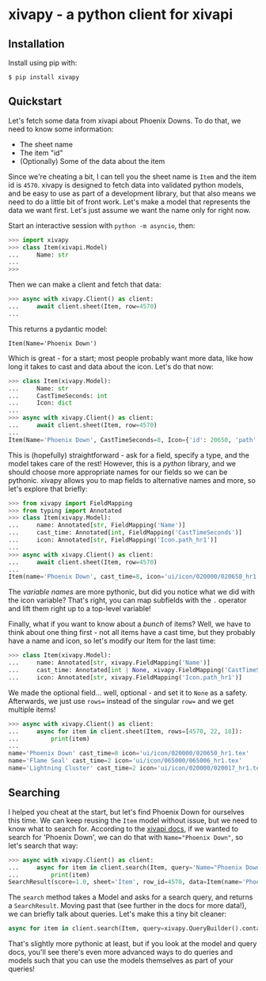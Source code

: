 # xivapy - a python client for xivapi

## Installation

Install using pip with:

```
$ pip install xivapy
```

## Quickstart

Let's fetch some data from xivapi about Phoenix Downs. To do that, we need to know some information:

* The sheet name
* The item "id"
* (Optionally) Some of the data about the item

Since we're cheating a bit, I can tell you the sheet name is `Item` and the item id is `4570`.
xivapy is designed to fetch data into validated python models, and be easy to use as part of a development
library, but that also means we need to do a little bit of front work. Let's make a model that represents the
data we want first. Let's just assume we want the name only for right now.

Start an interactive session with `python -m asyncio`, then:

```python
>>> import xivapy
>>> class Item(xivapi.Model)
...     Name: str
...
>>>
```

Then we can make a client and fetch that data:

```python
>>> async with xivapy.Client() as client:
...     await client.sheet(Item, row=4570)
...
```

This returns a pydantic model:

```
Item(Name='Phoenix Down')
```

Which is great - for a start; most people probably want more data, like how long it takes to cast and data about the icon. Let's do that now:

```python
>>> class Item(xivapy.Model):
...     Name: str
...     CastTimeSeconds: int
...     Icon: dict
...
>>> async with xivapy.Client() as client:
...     await client.sheet(Item, row=4570)
...
Item(Name='Phoenix Down', CastTimeSeconds=8, Icon={'id': 20650, 'path': 'ui/icon/020000/020650.tex', 'path_hr1': 'ui/icon/020000/020650_hr1.tex'})
```

This is (hopefully) straightforward - ask for a field, specify a type, and the model takes care of the rest! However, this is a *python* library, and we should choose more appropriate names for our fields so we can be pythonic. xivapy allows you to map fields to alternative names and more, so let's explore that briefly:

```python
>>> from xivapy import FieldMapping
>>> from typing import Annotated
>>> class Item(xivapy.Model):
...     name: Annotated[str, FieldMapping('Name')]
...     cast_time: Annotated[int, FieldMapping('CastTimeSeconds')]
...     icon: Annotated[str, FieldMapping('Icon.path_hr1')]
...
>>> async with xivapy.Client() as client:
...     await client.sheet(Item, row=4570)
...
Item(name='Phoenix Down', cast_time=8, icon='ui/icon/020000/020650_hr1.tex')
```

The *variable names* are more pythonic, but did you notice what we did with the icon variable? That's right, you can map subfields with the `.` operator and lift them right up to a top-level variable!

Finally, what if you want to know about a *bunch* of items? Well, we have to think about one thing first - not all items have a cast time, but they probably have a name and icon, so let's modify our Item for the last time:

```python
>>> class Item(xivapy.Model):
...     name: Annotated[str, xivapy.FieldMapping('Name')]
...     cast_time: Annotated[int | None, xivapy.FieldMapping('CastTimeSeconds')] = None
...     icon: Annotated[str, xivapy.FieldMapping('Icon.path_hr1')]
```

We made the optional field... well, optional - and set it to `None` as a safety. Afterwards, we just use `rows=` instead of the singular `row=` and we get multiple items!

```python
>>> async with xivapy.Client() as client:
...     async for item in client.sheet(Item, rows=[4570, 22, 18]):
...         print(item)
...
name='Phoenix Down' cast_time=8 icon='ui/icon/020000/020650_hr1.tex'
name='Flame Seal' cast_time=2 icon='ui/icon/065000/065006_hr1.tex'
name='Lightning Cluster' cast_time=2 icon='ui/icon/020000/020017_hr1.tex'
```

## Searching

I helped you cheat at the start, but let's find Phoenix Down for ourselves this time. We can keep reusing the `Item` model without issue, but we need to know what to search for. According to the [xivapi docs](https://v2.xivapi.com/docs/guides/search/), if we wanted to search for 'Phoenix Down', we can do that with `Name="Phoenix Down"`, so let's search that way:

```python
>>> async with xivapy.Client() as client:
...     async for item in client.search(Item, query='Name="Phoenix Down"'):
...         print(item)
SearchResult(score=1.0, sheet='Item', row_id=4570, data=Item(name='Phoenix Down', cast_time=8, icon='ui/icon/020000/020650_hr1.tex'))
```

The `search` method takes a Model and asks for a search query, and returns a `SearchResult`. Moving past that (see further in the docs for more data!), we can briefly talk about queries. Let's make this a tiny bit cleaner:

```python
async for item in client.search(Item, query=xivapy.QueryBuilder().contains(Name='Phoenix Down')):
```

That's slightly more pythonic at least, but if you look at the model and query docs, you'll see there's even more advanced ways to do queries and models such that you can use the models themselves as part of your queries!
